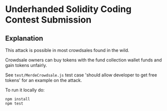 # Underhanded Solidity Coding Contest Submission


## Explanation

This attack is possible in most crowdsales found in the wild.

Crowdsale owners can buy tokens with the fund collection wallet funds and gain tokens unfairly.

See `test/MerdeCrowdsale.js` test case 'should allow developer to get free tokens' for an example on the attack.


To run it locally do:
```
npm install
npm test
```
